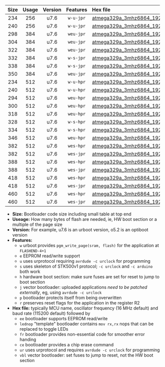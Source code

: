 |Size|Usage|Version|Features|Hex file|
|:-:|:-:|:-:|:-:|:--|
|234|256|u7.6|`w-u-jpr`|[atmega329a_3mhz6864_19200bps_ur_vbl.hex](https://raw.githubusercontent.com/stefanrueger/urboot/main//atmega329a_3mhz6864_19200bps_ur_vbl.hex)|
|240|256|u7.6|`w-u-jpr`|[atmega329a_3mhz6864_19200bps_lednop_ur_vbl.hex](https://raw.githubusercontent.com/stefanrueger/urboot/main//atmega329a_3mhz6864_19200bps_lednop_ur_vbl.hex)|
|298|384|u7.6|`weu-jpr`|[atmega329a_3mhz6864_19200bps_ee_ur_vbl.hex](https://raw.githubusercontent.com/stefanrueger/urboot/main//atmega329a_3mhz6864_19200bps_ee_ur_vbl.hex)|
|304|384|u7.6|`weu-jpr`|[atmega329a_3mhz6864_19200bps_ee_lednop_ur_vbl.hex](https://raw.githubusercontent.com/stefanrueger/urboot/main//atmega329a_3mhz6864_19200bps_ee_lednop_ur_vbl.hex)|
|322|384|u7.6|`weu-jpr`|[atmega329a_3mhz6864_19200bps_ee_lednop_fr_ur_vbl.hex](https://raw.githubusercontent.com/stefanrueger/urboot/main//atmega329a_3mhz6864_19200bps_ee_lednop_fr_ur_vbl.hex)|
|332|384|u7.6|`w-s-jpr`|[atmega329a_3mhz6864_19200bps_vbl.hex](https://raw.githubusercontent.com/stefanrueger/urboot/main//atmega329a_3mhz6864_19200bps_vbl.hex)|
|338|384|u7.6|`w-s-jpr`|[atmega329a_3mhz6864_19200bps_lednop_vbl.hex](https://raw.githubusercontent.com/stefanrueger/urboot/main//atmega329a_3mhz6864_19200bps_lednop_vbl.hex)|
|350|384|u7.6|`weu-jpr`|[atmega329a_3mhz6864_19200bps_ee_lednop_fr_ce_ur_vbl.hex](https://raw.githubusercontent.com/stefanrueger/urboot/main//atmega329a_3mhz6864_19200bps_ee_lednop_fr_ce_ur_vbl.hex)|
|234|512|u7.6|`w-u-hpr`|[atmega329a_3mhz6864_19200bps_ur.hex](https://raw.githubusercontent.com/stefanrueger/urboot/main//atmega329a_3mhz6864_19200bps_ur.hex)|
|240|512|u7.6|`w-u-hpr`|[atmega329a_3mhz6864_19200bps_lednop_ur.hex](https://raw.githubusercontent.com/stefanrueger/urboot/main//atmega329a_3mhz6864_19200bps_lednop_ur.hex)|
|294|512|u7.6|`weu-hpr`|[atmega329a_3mhz6864_19200bps_ee_ur.hex](https://raw.githubusercontent.com/stefanrueger/urboot/main//atmega329a_3mhz6864_19200bps_ee_ur.hex)|
|300|512|u7.6|`weu-hpr`|[atmega329a_3mhz6864_19200bps_ee_lednop_ur.hex](https://raw.githubusercontent.com/stefanrueger/urboot/main//atmega329a_3mhz6864_19200bps_ee_lednop_ur.hex)|
|318|512|u7.6|`weu-hpr`|[atmega329a_3mhz6864_19200bps_ee_lednop_fr_ur.hex](https://raw.githubusercontent.com/stefanrueger/urboot/main//atmega329a_3mhz6864_19200bps_ee_lednop_fr_ur.hex)|
|328|512|u7.6|`w-s-hpr`|[atmega329a_3mhz6864_19200bps.hex](https://raw.githubusercontent.com/stefanrueger/urboot/main//atmega329a_3mhz6864_19200bps.hex)|
|334|512|u7.6|`w-s-hpr`|[atmega329a_3mhz6864_19200bps_lednop.hex](https://raw.githubusercontent.com/stefanrueger/urboot/main//atmega329a_3mhz6864_19200bps_lednop.hex)|
|346|512|u7.6|`weu-hpr`|[atmega329a_3mhz6864_19200bps_ee_lednop_fr_ce_ur.hex](https://raw.githubusercontent.com/stefanrueger/urboot/main//atmega329a_3mhz6864_19200bps_ee_lednop_fr_ce_ur.hex)|
|382|512|u7.6|`wes-hpr`|[atmega329a_3mhz6864_19200bps_ee.hex](https://raw.githubusercontent.com/stefanrueger/urboot/main//atmega329a_3mhz6864_19200bps_ee.hex)|
|382|512|u7.6|`wes-jpr`|[atmega329a_3mhz6864_19200bps_ee_vbl.hex](https://raw.githubusercontent.com/stefanrueger/urboot/main//atmega329a_3mhz6864_19200bps_ee_vbl.hex)|
|388|512|u7.6|`wes-hpr`|[atmega329a_3mhz6864_19200bps_ee_lednop.hex](https://raw.githubusercontent.com/stefanrueger/urboot/main//atmega329a_3mhz6864_19200bps_ee_lednop.hex)|
|388|512|u7.6|`wes-jpr`|[atmega329a_3mhz6864_19200bps_ee_lednop_vbl.hex](https://raw.githubusercontent.com/stefanrueger/urboot/main//atmega329a_3mhz6864_19200bps_ee_lednop_vbl.hex)|
|418|512|u7.6|`wes-hpr`|[atmega329a_3mhz6864_19200bps_ee_lednop_fr.hex](https://raw.githubusercontent.com/stefanrueger/urboot/main//atmega329a_3mhz6864_19200bps_ee_lednop_fr.hex)|
|418|512|u7.6|`wes-jpr`|[atmega329a_3mhz6864_19200bps_ee_lednop_fr_vbl.hex](https://raw.githubusercontent.com/stefanrueger/urboot/main//atmega329a_3mhz6864_19200bps_ee_lednop_fr_vbl.hex)|
|460|512|u7.6|`wes-hpr`|[atmega329a_3mhz6864_19200bps_ee_lednop_fr_ce.hex](https://raw.githubusercontent.com/stefanrueger/urboot/main//atmega329a_3mhz6864_19200bps_ee_lednop_fr_ce.hex)|
|460|512|u7.6|`wes-jpr`|[atmega329a_3mhz6864_19200bps_ee_lednop_fr_ce_vbl.hex](https://raw.githubusercontent.com/stefanrueger/urboot/main//atmega329a_3mhz6864_19200bps_ee_lednop_fr_ce_vbl.hex)|

- **Size:** Bootloader code size including small table at top end
- **Useage:** How many bytes of flash are needed, ie, HW boot section or a multiple of the page size
- **Version:** For example, u7.6 is an urboot version, o5.2 is an optiboot version
- **Features:**
  + `w` urboot provides `pgm_write_page(sram, flash)` for the application at `FLASHEND-4+1`
  + `e` EEPROM read/write support
  + `u` uses urprotocol requiring `avrdude -c urclock` for programming
  + `s` uses skeleton of STK500v1 protocol; `-c urclock` and `-c arduino` both work
  + `h` hardware boot section: make sure fuses are set for reset to jump to boot section
  + `j` vector bootloader: uploaded applications *need to be patched externally*, eg, using `avrdude -c urclock`
  + `p` bootloader protects itself from being overwritten
  + `r` preserves reset flags for the application in the register R2
- **Hex file:** typically MCU name, oscillator frequency (16 MHz default) and baud rate (115200 default) followed by
  + `ee` bootloader supports EEPROM read/write
  + `lednop` "template" bootloader contains `mov rx,rx` nops that can be replaced to toggle LEDs
  + `fr` bootloader provides non-essential code for smoother error handing
  + `ce` bootloader provides a chip erase command
  + `ur` uses urprotocol and requires `avrdude -c urclock` for programming
  + `vbl` vector bootloader: set fuses to jump to reset, not the HW boot section
